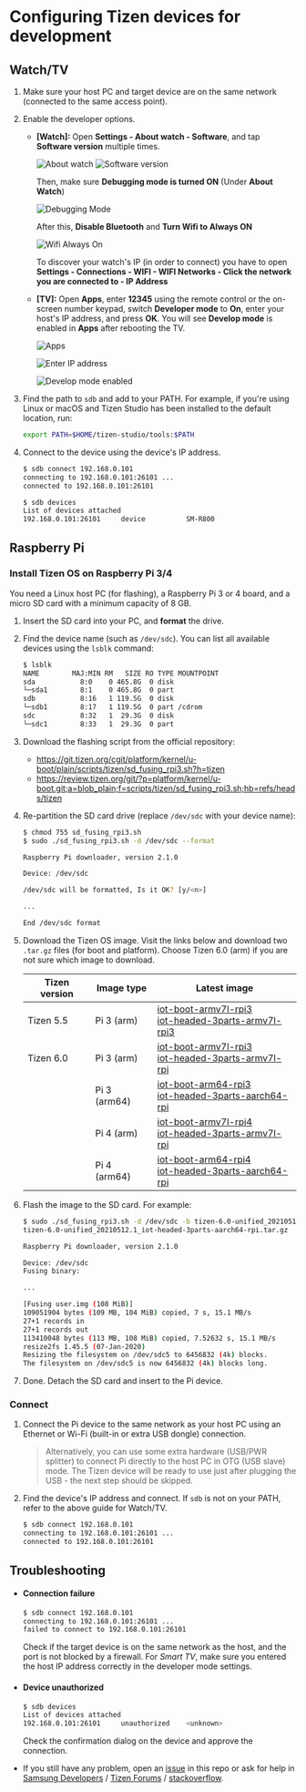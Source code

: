 # Configuring Tizen devices for development

## Watch/TV

1. Make sure your host PC and target device are on the same network (connected to the same access point).

1. Enable the developer options.

   - **[Watch]:** Open **Settings - About watch - Software**, and tap **Software version** multiple times.

     ![About watch](images/watch-developer-option-1.png) ![Software version](images/watch-developer-option-2.png)
     
          
     Then, make sure **Debugging mode is turned ON** (Under **About Watch**)
     
     ![Debugging Mode](images/debugging.png)
     
     After this, **Disable Bluetooth** and **Turn Wifi to Always ON**
     
     ![Wifi Always On](images/wifi_always_on.png)
     
     To discover your watch's IP (in order to connect) you have to open **Settings - Connections - WIFI - WIFI Networks - Click the network you are connected to - IP Address**
     
     

   - **[TV]:** Open **Apps**, enter **12345** using the remote control or the on-screen number keypad, switch **Developer mode** to **On**, enter your host's IP address, and press **OK**. You will see **Develop mode** is enabled in **Apps** after rebooting the TV.

     ![Apps](images/tv-developer-option-1.png)

     ![Enter IP address](images/tv-developer-option-2.png)

     ![Develop mode enabled](images/tv-developer-option-3.png)

1. Find the path to `sdb` and add to your PATH. For example, if you're using Linux or macOS and Tizen Studio has been installed to the default location, run:

   ```sh
   export PATH=$HOME/tizen-studio/tools:$PATH
   ```

1. Connect to the device using the device's IP address.

   ```sh
   $ sdb connect 192.168.0.101
   connecting to 192.168.0.101:26101 ...
   connected to 192.168.0.101:26101

   $ sdb devices
   List of devices attached
   192.168.0.101:26101     device          SM-R800
   ```

## Raspberry Pi

### Install Tizen OS on Raspberry Pi 3/4

You need a Linux host PC (for flashing), a Raspberry Pi 3 or 4 board, and a micro SD card with a minimum capacity of 8 GB.

1. Insert the SD card into your PC, and **format** the drive.

1. Find the device name (such as `/dev/sdc`). You can list all available devices using the `lsblk` command:

   ```sh
   $ lsblk
   NAME        MAJ:MIN RM   SIZE RO TYPE MOUNTPOINT
   sda           8:0    0 465.8G  0 disk
   └─sda1        8:1    0 465.8G  0 part
   sdb           8:16   1 119.5G  0 disk
   └─sdb1        8:17   1 119.5G  0 part /cdrom
   sdc           8:32   1  29.3G  0 disk
   └─sdc1        8:33   1  29.3G  0 part
   ```

1. Download the flashing script from the official repository:

   - https://git.tizen.org/cgit/platform/kernel/u-boot/plain/scripts/tizen/sd_fusing_rpi3.sh?h=tizen
   - https://review.tizen.org/git/?p=platform/kernel/u-boot.git;a=blob_plain;f=scripts/tizen/sd_fusing_rpi3.sh;hb=refs/heads/tizen

1. Re-partition the SD card drive (replace `/dev/sdc` with your device name):

   ```sh
   $ chmod 755 sd_fusing_rpi3.sh
   $ sudo ./sd_fusing_rpi3.sh -d /dev/sdc --format
   
   Raspberry Pi downloader, version 2.1.0

   Device: /dev/sdc

   /dev/sdc will be formatted, Is it OK? [y/<n>]

   ...

   End /dev/sdc format
   ```

1. Download the Tizen OS image. Visit the links below and download two `.tar.gz` files (for boot and platform). Choose Tizen 6.0 (arm) if you are not sure which image to download.

   | Tizen version | Image type | Latest image |
   |-|-|-|
   | Tizen 5.5 | Pi 3 (arm) | [iot-boot-armv7l-rpi3](http://download.tizen.org/snapshots/tizen/5.5-unified/latest/images/standard/iot-boot-armv7l-rpi3)<br>[iot-headed-3parts-armv7l-rpi3](http://download.tizen.org/snapshots/tizen/5.5-unified/latest/images/standard/iot-headed-3parts-armv7l-rpi3) |
   | Tizen 6.0 | Pi 3 (arm) | [iot-boot-armv7l-rpi3](http://download.tizen.org/snapshots/tizen/6.0-unified/latest/images/standard/iot-boot-armv7l-rpi3)<br>[iot-headed-3parts-armv7l-rpi](http://download.tizen.org/snapshots/tizen/6.0-unified/latest/images/standard/iot-headed-3parts-armv7l-rpi) |
   | | Pi 3 (arm64) | [iot-boot-arm64-rpi3](http://download.tizen.org/snapshots/tizen/6.0-unified/latest/images/standard/iot-boot-arm64-rpi3)<br>[iot-headed-3parts-aarch64-rpi](http://download.tizen.org/snapshots/tizen/6.0-unified/latest/images/standard/iot-headed-3parts-aarch64-rpi) |
   | | Pi 4 (arm) | [iot-boot-armv7l-rpi4](http://download.tizen.org/snapshots/tizen/6.0-unified/latest/images/standard/iot-boot-armv7l-rpi4)<br>[iot-headed-3parts-armv7l-rpi](http://download.tizen.org/snapshots/tizen/6.0-unified/latest/images/standard/iot-headed-3parts-armv7l-rpi) |
   | | Pi 4 (arm64) | [iot-boot-arm64-rpi4](http://download.tizen.org/snapshots/tizen/6.0-unified/latest/images/standard/iot-boot-arm64-rpi4)<br>[iot-headed-3parts-aarch64-rpi](http://download.tizen.org/snapshots/tizen/6.0-unified/latest/images/standard/iot-headed-3parts-aarch64-rpi) |

1. Flash the image to the SD card. For example:

   ```sh
   $ sudo ./sd_fusing_rpi3.sh -d /dev/sdc -b tizen-6.0-unified_20210512.1_iot-boot-arm64-rpi3.tar.gz \
   tizen-6.0-unified_20210512.1_iot-headed-3parts-aarch64-rpi.tar.gz

   Raspberry Pi downloader, version 2.1.0

   Device: /dev/sdc
   Fusing binary:

   ...

   [Fusing user.img (108 MiB)]
   109051904 bytes (109 MB, 104 MiB) copied, 7 s, 15.1 MB/s
   27+1 records in
   27+1 records out
   113410048 bytes (113 MB, 108 MiB) copied, 7.52632 s, 15.1 MB/s
   resize2fs 1.45.5 (07-Jan-2020)
   Resizing the filesystem on /dev/sdc5 to 6456832 (4k) blocks.
   The filesystem on /dev/sdc5 is now 6456832 (4k) blocks long.
   ```

1. Done. Detach the SD card and insert to the Pi device.

### Connect

1. Connect the Pi device to the same network as your host PC using an Ethernet or Wi-Fi (built-in or extra USB dongle) connection.

   > Alternatively, you can use some extra hardware (USB/PWR splitter) to connect Pi directly to the host PC in OTG (USB slave) mode. The Tizen device will be ready to use just after plugging the USB - the next step should be skipped.

1. Find the device's IP address and connect. If `sdb` is not on your PATH, refer to the above guide for Watch/TV.

   ```sh
   $ sdb connect 192.168.0.101
   connecting to 192.168.0.101:26101 ...
   connected to 192.168.0.101:26101
   ```

## Troubleshooting

- #### Connection failure

  ```sh
  $ sdb connect 192.168.0.101
  connecting to 192.168.0.101:26101 ...
  failed to connect to 192.168.0.101:26101
  ```

  Check if the target device is on the same network as the host, and the port is not blocked by a firewall. For _Smart TV_, make sure you entered the host IP address correctly in the developer mode settings.

- #### Device unauthorized

  ```sh
  $ sdb devices
  List of devices attached
  192.168.0.101:26101     unauthorized    <unknown>
  ```

  Check the confirmation dialog on the device and approve the connection.

- If you still have any problem, open an [issue](../../../issues) in this repo or ask for help in [Samsung Developers](https://forum.developer.samsung.com/) / [Tizen Forums](https://developer.tizen.org/forums/sdk-ide/active) / [stackoverflow](https://stackoverflow.com/questions/tagged/tizen).
